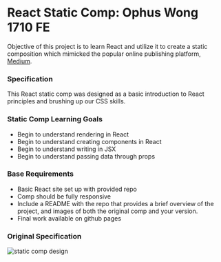 # React Static Comp: Ophus Wong 1710 FE

Objective of this project is to learn React and utilize it to create a static composition which mimicked the popular online publishing platform, [Medium](https://medium.com/).

### Specification
This React static comp was designed as a basic introduction to React principles and brushing up our CSS skills.

### Static Comp Learning Goals
- Begin to understand rendering in React
- Begin to understand creating components in React
- Begin to understand writing in JSX
- Begin to understand passing data through props

### Base Requirements
- Basic React site set up with provided repo
- Comp should be fully responsive
- Include a README with the repo that provides a brief overview of the project, and images of both the original comp and your version.
- Final work available on github pages

### Original Specification
![static comp design](https://i.imgur.com/8eQr70q.png)
